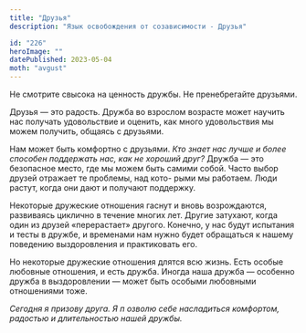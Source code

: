 ```yaml
---
title: "Друзья"
description: "Язык освобождения от созависимости - Друзья"

id: "226"
heroImage: ""
datePublished: 2023-05-04
moth: "avgust"
---
```


Не смотрите свысока на ценность дружбы. Не пренебрегайте друзьями.

Друзья — это радость. Дружба во взрослом возрасте может научить нас получать
удовольствие и оценить, как много удовольствия мы можем получить, общаясь с
друзьями.

Нам может быть комфортно с друзьями. _Кто знает нас лучше и более способен
поддержать нас, как не хороший друг?_ Дружба — это безопасное место, где мы
можем быть самими собой. Часто выбор друзей отражает те проблемы, над кото-
рыми мы работаем. Люди растут, когда они дают и получают поддержку.

Некоторые дружеские отношения гаснут и вновь возрождаются, развиваясь циклично
в течение многих лет. Другие затухают, когда один из друзей «перерастает»
другого. Конечно, у нас будут испытания и тесты в дружбе, и временами нам
нужно будет обращаться к нашему поведению выздоровления и практиковать его.

Но некоторые дружеские отношения длятся всю жизнь. Есть особые любовные
отношения, и есть дружба. Иногда наша дружба — особенно дружба в выздоровлении
— может быть особыми любовными отношениями тоже.

_Сегодня_ _я_ _призову_ _друга._ _Я_ _п_ _озволю_ _себе_ _насладиться_
_комфортом,_ _радостью_ _и_ _длительностью_ _нашей_ _дружбы._
